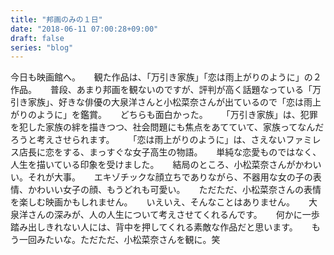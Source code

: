 ```yaml
---
title: "邦画のみの１日"
date: "2018-06-11 07:00:28+09:00"
draft: false
series: "blog"
---
```

今日も映画館へ。
　
観た作品は、「万引き家族」「恋は雨上がりのように」の２作品。
　
普段、あまり邦画を観ないのですが、評判が高く話題なっている「万引き家族」、好きな俳優の大泉洋さんと小松菜奈さんが出ているので「恋は雨上がりのように」を鑑賞。
　
どちらも面白かった。
　
「万引き家族」は、犯罪を犯した家族の絆を描きつつ、社会問題にも焦点をあてていて、家族ってなんだろうと考えさせられます。
　
「恋は雨上がりのように」は、さえないファミレス店長に恋をする、まっすぐな女子高生の物語。
　
単純な恋愛ものではなく、人生を描いている印象を受けました。
　
結局のところ、小松菜奈さんがかわいい。それが大事。
　
エキゾチックな顔立ちでありながら、不器用な女の子の表情、かわいい女子の顔、もうどれも可愛い。
　
ただただ、小松菜奈さんの表情を楽しむ映画かもしれません。
　
いえいえ、そんなことはありません。
　
大泉洋さんの深みが、人の人生について考えさせてくれるんです。
　
何かに一歩踏み出しきれない人には、背中を押してくれる素敵な作品だと思います。
　
もう一回みたいな。ただただ、小松菜奈さんを観に。笑